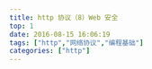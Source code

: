 ```yaml
---
title: http 协议（8）Web 安全
top: 1
date: 2016-08-15 16:06:19
tags: ["http","网络协议","编程基础"]
categories: ["http"]
---
```


